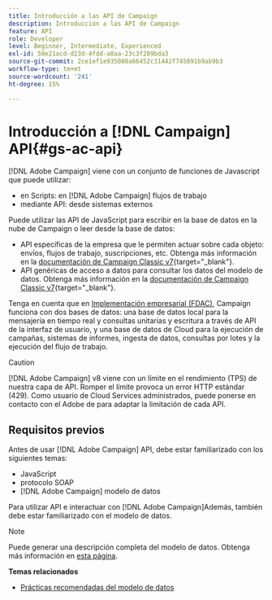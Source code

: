 ```yaml
---
title: Introducción a las API de Campaign
description: Introducción a las API de Campaign
feature: API
role: Developer
level: Beginner, Intermediate, Experienced
exl-id: 50e21acd-d23d-4fdd-a8aa-23c3f209bda3
source-git-commit: 2ce1ef1e935080a66452c31442f745891b9ab9b3
workflow-type: tm+mt
source-wordcount: '241'
ht-degree: 15%

---
```


# Introducción a [!DNL Campaign] API{#gs-ac-api}

[!DNL Adobe Campaign] viene con un conjunto de funciones de Javascript que puede utilizar:

* en Scripts: en [!DNL Adobe Campaign] flujos de trabajo
* mediante API: desde sistemas externos

Puede utilizar las API de JavaScript para escribir en la base de datos en la nube de Campaign o leer desde la base de datos:

* API específicas de la empresa que le permiten actuar sobre cada objeto: envíos, flujos de trabajo, suscripciones, etc. Obtenga más información en la [documentación de Campaign Classic v7](https://experienceleague.adobe.com/docs/campaign-classic/using/configuring-campaign-classic/api/business-oriented-apis.html){target="_blank"}.
* API genéricas de acceso a datos para consultar los datos del modelo de datos. Obtenga más información en la [documentación de Campaign Classic v7](https://experienceleague.adobe.com/docs/campaign-classic/using/configuring-campaign-classic/api/data-oriented-apis.html){target="_blank"}.

Tenga en cuenta que en [Implementación empresarial (FDAC)](../architecture/enterprise-deployment.md), Campaign funciona con dos bases de datos: una base de datos local para la mensajería en tiempo real y consultas unitarias y escritura a través de API de la interfaz de usuario, y una base de datos de Cloud para la ejecución de campañas, sistemas de informes, ingesta de datos, consultas por lotes y la ejecución del flujo de trabajo.

>[!CAUTION]
>
>[!DNL Adobe Campaign] v8 viene con un límite en el rendimiento (TPS) de nuestra capa de API. Romper el límite provoca un error HTTP estándar (429). Como usuario de Cloud Services administrados, puede ponerse en contacto con el Adobe de para adaptar la limitación de cada API.

## Requisitos previos

Antes de usar [!DNL Adobe Campaign] API, debe estar familiarizado con los siguientes temas:

* JavaScript
* protocolo SOAP
* [!DNL Adobe Campaign] modelo de datos

Para utilizar API e interactuar con [!DNL Adobe Campaign]Además, también debe estar familiarizado con el modelo de datos.

>[!NOTE]
>Puede generar una descripción completa del modelo de datos. Obtenga más información en [esta página](datamodel.md).


**Temas relacionados**

* [Prácticas recomendadas del modelo de datos](datamodel-best-practices.md)
